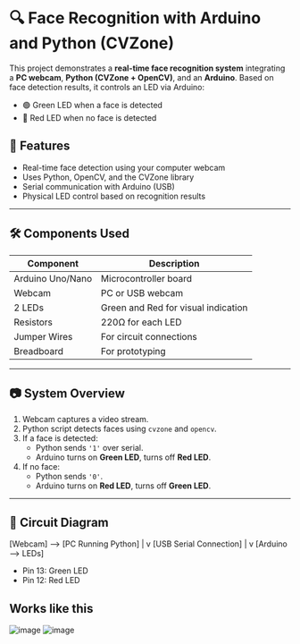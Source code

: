 # 🔍 Face Recognition with Arduino and Python (CVZone)

This project demonstrates a **real-time face recognition system** integrating a **PC webcam**, **Python (CVZone + OpenCV)**, and an **Arduino**. Based on face detection results, it controls an LED via Arduino:
- 🟢 Green LED when a face is detected
- 🔴 Red LED when no face is detected

## 📸 Features

- Real-time face detection using your computer webcam
- Uses Python, OpenCV, and the CVZone library
- Serial communication with Arduino (USB)
- Physical LED control based on recognition results

---

## 🛠️ Components Used

| Component         | Description                            |
|------------------|----------------------------------------|
| Arduino Uno/Nano | Microcontroller board                  |
| Webcam           | PC or USB webcam                       |
| 2 LEDs           | Green and Red for visual indication    |
| Resistors        | 220Ω for each LED                      |
| Jumper Wires     | For circuit connections                |
| Breadboard       | For prototyping                        |

---

## 📷 System Overview

1. Webcam captures a video stream.
2. Python script detects faces using `cvzone` and `opencv`.
3. If a face is detected:
   - Python sends `'1'` over serial.
   - Arduino turns on **Green LED**, turns off **Red LED**.
4. If no face:
   - Python sends `'0'`.
   - Arduino turns on **Red LED**, turns off **Green LED**.

---

## 🔌 Circuit Diagram

[Webcam] --> [PC Running Python]
|
v
[USB Serial Connection]
|
v
[Arduino --> LEDs]
- Pin 13: Green LED
- Pin 12: Red LED
##  Works like this 
![image](https://github.com/user-attachments/assets/90e0d1ab-cf86-4384-ab3f-e4bd2682a737)
![image](https://github.com/user-attachments/assets/a55d0d05-a45e-4e73-87bb-3d7239d58d3e)

